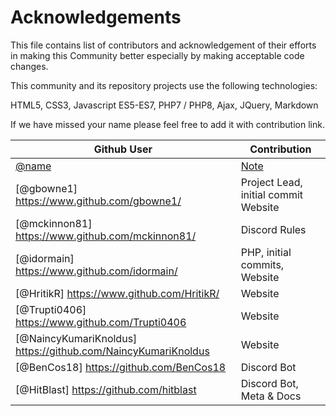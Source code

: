 # Acknowledgements

This file contains list of contributors and acknowledgement of their efforts in making this Community better especially by making acceptable code changes.

This community and its repository projects use the following technologies:

HTML5, CSS3, Javascript ES5-ES7, PHP7 / PHP8, Ajax, JQuery, Markdown

If we have missed your name please feel free to add it with contribution link.

| **Github User**                                    |          **Contribution**        |
|----------------------------------------------------|----------------------------------|
| [@name](link)                                      | [Note](link)                     |
| [@gbowne1] <https://www.github.com/gbowne1/>|  Project Lead, initial commit Website |
| [@mckinnon81] <https://www.github.com/mckinnon81/>| Discord Rules |
| [@idormain] <https://www.github.com/idormain/>| PHP, initial commits, Website |
| [@HritikR] <https://www.github.com/HritikR/>| Website |
| [@Trupti0406] <https://www.github.com/Trupti0406>| Website |
| [@NaincyKumariKnoldus] <https://github.com/NaincyKumariKnoldus>| Website |
| [@BenCos18] <https://github.com/BenCos18>| Discord Bot |
| [@HitBlast] <https://github.com/hitblast>| Discord Bot, Meta & Docs |
